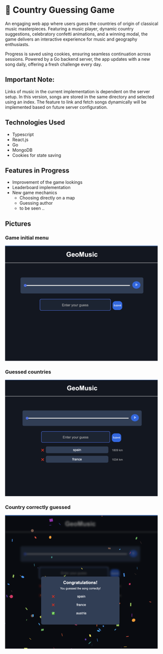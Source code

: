 # 🎵 Country Guessing Game

An engaging web app where users guess the countries of origin of classical music masterpieces. Featuring a music player, dynamic country suggestions, celebratory confetti animations, and a winning modal, the game delivers an interactive experience for music and geography enthusiasts.

Progress is saved using cookies, ensuring seamless continuation across sessions. Powered by a Go backend server, the app updates with a new song daily, offering a fresh challenge every day.

## Important Note:

Links of music in the current implementation is dependent on the server setup. In this version, songs are stored in the same directory and selected using an index. The feature to link and fetch songs dynamically will be implemented based on future server configuration.

## Technologies Used

- Typescript
- React.js
- Go
- MongoDB
- Cookies for state saving

## Features in Progress

- Improvement of the game lookings
- Leaderboard implementation
- New game mechanics
  - Choosing directly on a map
  - Guessing author
  - to be seen ..

## Pictures

### Game initial menu

<img src="img/main_menu.png" width="500"  alt="main menu" />

### Guessed countries

<img src="img/guessed.png" width="500"  alt="guessed" />

### Country correctly guessed

<img src="img/correct.png" width="500"  alt="correct" />
